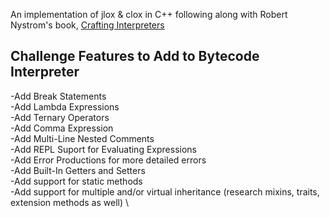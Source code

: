 An implementation of jlox & clox in C++ following along with Robert Nystrom's book, [Crafting Interpreters](https://craftinginterpreters.com/)

## Challenge Features to Add to Bytecode Interpreter
-Add Break Statements \
-Add Lambda Expressions \
-Add Ternary Operators \
-Add Comma Expression \
-Add Multi-Line Nested Comments \
-Add REPL Suport for Evaluating Expressions \
-Add Error Productions for more detailed errors \
-Add Built-In Getters and Setters \
-Add support for static methods \
-Add support for multiple and/or virtual inheritance (research mixins, traits, extension methods as well) \